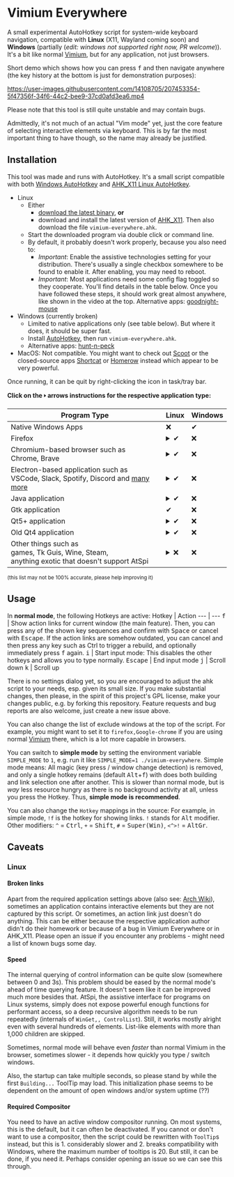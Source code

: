 # Vimium Everywhere

A small experimental AutoHotkey script for system-wide keyboard navigation, compatible with **Linux** (X11, Wayland coming soon) and **Windows** (partially (*edit: windows not supported right now, PR welcome*)). It's a bit like normal [Vimium](https://github.com/philc/vimium), but for any application, not just browsers.

Short demo which shows how you can press <kbd>f</kbd> and then navigate anywhere (the key history at the bottom is just for demonstration purposes):

https://user-images.githubusercontent.com/14108705/207453354-5f47356f-34f6-44c2-bee9-37cd0afd3ea6.mp4

Please note that this tool is still quite unstable and may contain bugs.

Admittedly, it's not much of an actual "Vim mode" yet, just the core feature of selecting interactive elements via keyboard. This is by far the most important thing to have though, so the name may already be justified.

## Installation

This tool was made and runs with AutoHotkey. It's a small script compatible with both [Windows AutoHotkey](https://autohotkey.com/) and [AHK_X11 Linux AutoHotkey](https://github.com/phil294/AHK_X11/).

- Linux
    - Either
        - [download the latest binary](https://github.com/phil294/vimium-everywhere/releases), **or**
        - download and install the latest version of [AHK_X11](https://github.com/phil294/AHK_X11/). Then also download the file `vimium-everywhere.ahk`.
    - Start the downloaded program via double click or command line.
    - By default, it probably doesn't work properly, because you also need to:
        - *Important*: Enable the assistive technologies setting for your distribution. There's usually a single checkbox somewhere to be found to enable it. After enabling, you may need to reboot.
        - *Important*: Most applications need some config flag toggled so they cooperate. You'll find details in the table below.
    Once you have followed these steps, it should work great almost anywhere, like shown in the video at the top.
    Alternative apps: [goodnight-mouse](https://github.com/rpbritton/goodnight-mouse)
- Windows (currently broken)
    - Limited to native applications only (see table below). But where it does, it should be super fast.
    - Install [AutoHotkey](https://autohotkey.com/), then run `vimium-everywhere.ahk`.
    - Alternative apps: [hunt-n-peck](https://github.com/zsims/hunt-and-peck)
- MacOS: Not compatible. You might want to check out [Scoot](https://github.com/mjrusso/scoot) or the closed-source apps [Shortcat](https://shortcat.app) or [Homerow](https://www.homerow.app) instead which appear to be very powerful.

Once running, it can be quit by right-clicking the icon in task/tray bar.

**Click on the 🢒 arrows instructions for the respective application type:**

Program Type | Linux | Windows
--- | --- | ---
Native Windows Apps | ❌ | ✔
Firefox | <details><summary>✔</summary>You need to set the environment variable `GNOME_ACCESSIBILITY=1`. You can achieve this e.g. by putting this into `/etc/environment` and rebooting.</details> | ❌
Chromium-based browser such as<br>Chrome, Brave | <details><summary>✔</summary>Chrome needs two adjustments: 1. Set environment variable ACCESSIBILITY_ENABLED to value 1. You can e.g. enable this globally by adding another line with content ACCESSIBILITY_ENABLED=1 into the file /etc/environment and then restarting your computer. 2. Add argument --force-renderer-accessibility. You can do so by editing the program's "Desktop file", or starting it from command line and passing it there. Example to start Chrome with full support: `ACCESSIBILITY_ENABLED=1 chrome --force-renderer-accessibility`<br><br>Theoretically, you can instead also enable the accessibility options inside chrome://accessibility but this does not seem to work reliably.</details> | ❌
Electron-based application such as<br>VSCode, Slack, Spotify, Discord and [many more](https://www.electronjs.org/apps) | <details><summary>✔</summary>For each of those applications, you need to set the same adjustments like for Chrome (please click cell above). Some may offer a convenience settings flag too.</details> | ❌
Java application | <details><summary>✔</summary>You need to install the ATK bridge: For Debian/Ubuntu-based systems, this is `apt install libatk-wrapper-java`. For Arch Linux based ones, it's `java-atk-wrapper-openjdk8` (depending on the Java version).</details> | ❌
Gtk application | ✔ | ❌
Qt5+ application | <details><summary>✔</summary>Most programs work fine out of the box, but for some (e.g. VirtualBox Gui), you also need to set the environment variable `QT_LINUX_ACCESSIBILITY_ALWAYS_ON=1`. You can achieve this e.g. by putting this into `/etc/environment` and rebooting. | ❌
Old Qt4 application | <details><summary>✔</summary>In the rare case the window is an exotic, old application built with Qt4, such as some programs that haven't been maintained since 2015, you need to install `qt-at-spi`.</details> | ❌
Other things such as<br>games, Tk Guis, Wine, Steam,<br>anything exotic that doesn't support AtSpi | <details><summary>❌</summary>No chance to get them to work. For some others, according to the internet, these following environment variables may also help: `GNOME_ACCESSIBILITY=1`, `QT_ACCESSIBILITY=1`, `GTK_MODULES=gail:atk-bridge` and `QT_LINUX_ACCESSIBILITY_ALWAYS_ON=1`. This is probably only relevant for outdated programs too, if ever.<br><br>If you're unsure about the state of some program, please open an issue so we can investigate.</details> | ❌

<sub>(this list may not be 100% accurate, please help improving it)</sub>

## Usage

In **normal mode**, the following Hotkeys are active:
Hotkey | Action
--- | ---
<kbd>f</kbd> | Show action links for current window (the main feature). Then, you can press any of the shown key sequences and confirm with <kbd>Space</kbd> or cancel with <kbd>Escape</kbd>. If the action links are somehow outdated, you can cancel and then press any key such as Ctrl to trigger a rebuild, and optionally immediately press <kbd>f</kbd> again.
<kbd>i</kbd> | Start input mode: This disables the other hotkeys and allows you to type normally.
<kbd>Escape</kbd> | End input mode
<kbd>j</kbd> | Scroll down
<kbd>k</kbd> | Scroll up

There is no settings dialog yet, so you are encouraged to adjust the ahk script to your needs, esp. given its small size. If you make substantial changes, then please, in the spirit of this project's GPL license, make your changes public, e.g. by forking this repository. Feature requests and bug reports are also welcome, just create a new issue above.

You can also change the list of exclude windows at the top of the script. For example, you might want to set it to `firefox,Google-chrome` if you are using normal [Vimium](https://github.com/philc/vimium) there, which is a lot more capable in browsers.

You can switch to **simple mode** by setting the environment variable `SIMPLE_MODE` to `1`, e.g. run it like `SIMPLE_MODE=1 ./vimium-everywhere`. Simple mode means: All magic (key press / window change detection) is removed, and only a single hotkey remains (default <kbd>Alt</kbd>+<kbd>f</kbd>) with does both building and link selection one after another. This is slower than normal mode, but is *way* less resource hungry as there is no background activity at all, unless you press the Hotkey. Thus, **simple mode is recommended**.

You can also change the `Hotkey` mappings in the source: For example, in simple mode, `!f` is the hotkey for showing links. `!` stands for <kbd>Alt</kbd> modifier. Other modifiers: `^` = <kbd>Ctrl</kbd>, `+` = <kbd>Shift</kbd>, `#` = <kbd>Super(Win)</kbd>, `<^>!` = <kbd>AltGr</kbd>.

## Caveats

### Linux

#### Broken links

Apart from the required application settings above (also see: [Arch Wiki](https://wiki.archlinux.org/title/Install_Arch_Linux_with_accessibility_options#Troubleshooting)), sometimes an application contains interactive elements but they are not captured by this script. Or sometimes, an action link just doesn't do anything. This can be either because the respective application author didn't do their homework or because of a bug in Vimium Everywhere or in AHK_X11. Please open an issue if you encounter any problems - might need a list of known bugs some day.

#### Speed

The internal querying of control information can be quite slow (somewhere between 0 and 3s). This problem should be eased by the normal mode's ahead of time querying feature. It doesn't seem like it can be improved much more besides that. AtSpi, the assistive interface for programs on Linux systems, simply does not expose powerful enough functions for performant access, so a deep recursive algorithm needs to be run repeatedly (internals of `WinGet,, ControlList`). Still, it works mostly alright even with several hundreds of elements. List-like elements with more than 1,000 children are skipped.

Sometimes, normal mode will behave even *faster* than normal Vimium in the browser, sometimes slower - it depends how quickly you type / switch windows.

Also, the startup can take multiple seconds, so please stand by while the first `Building...` ToolTip may load. This initialization phase seems to be dependent on the amount of open windows and/or system uptime (??)

#### Required Compositor

You need to have an active window compositor running. On most systems, this is the default, but it can often be deactivated. If you cannot or don't want to use a compositor, then the script could be rewritten with `ToolTip`s instead, but this is 1. considerably slower and 2. breaks compatibility with Windows, where the maximum number of tooltips is 20. But still, it can be done, if you need it. Perhaps consider opening an issue so we can see this through.
